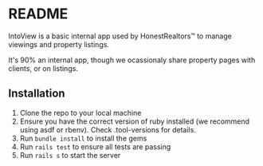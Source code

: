 # README

IntoView is a basic internal app used by HonestRealtors™️ to manage viewings and property listings.

It's 90% an internal app, though we ocassionaly share property pages with clients, or on listings.

## Installation

1. Clone the repo to your local machine
2. Ensure you have the correct version of ruby installed (we recommend using asdf or rbenv). Check .tool-versions for details.
3. Run `bundle install` to install the gems
4. Run `rails test` to ensure all tests are passing
5. Run `rails s` to start the server
